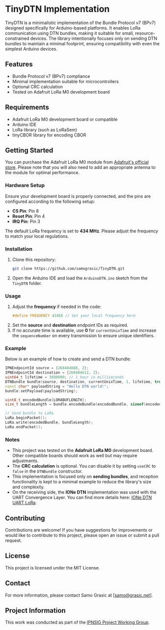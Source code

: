 # TinyDTN Implementation

TinyDTN is a minimalistic implementation of the Bundle Protocol v7 (BPv7) designed specifically for Arduino-based platforms. It enables LoRa communication using DTN bundles, making it suitable for small, resource-constrained devices. The library intentionally focuses only on sending DTN bundles to maintain a minimal footprint, ensuring compatibility with even the simplest Arduino devices.

## Features

- Bundle Protocol v7 (BPv7) compliance
- Minimal implementation suitable for microcontrollers
- Optional CRC calculation
- Tested on Adafruit LoRa M0 development board

## Requirements

- Adafruit LoRa M0 development board or compatible
- Arduino IDE
- LoRa library (such as LoRaSem)
- tinyCBOR library for encoding CBOR

## Getting Started



You can purchase the Adafruit LoRa M0 module from [Adafruit's official store](https://www.adafruit.com/product/3178). Please note that you will also need to add an appropriate antenna to the module for optimal performance.



### Hardware Setup

Ensure your development board is properly connected, and the pins are configured according to the following setup:

- **CS Pin**: Pin 8
- **Reset Pin**: Pin 4
- **IRQ Pin**: Pin 3

The default LoRa frequency is set to **434 MHz**. Please adjust the frequency to match your local regulations.

### Installation

1. Clone this repository:
   ```sh
   git clone https://github.com/samograsic/TinyDTN.git
   ```
2. Open the Arduino IDE and load the `ArduinoDTN.ino` sketch from the `TinyDTN` folder.

### Usage

1. Adjust the **frequency** if needed in the code:
   ```cpp
   #define FREQUENCY 434E6 // Set your local frequency here
   ```
2. Set the **source** and **destination** endpoint IDs as required.
3. If no accurate time is available, use **0** for `currentUnixTime` and increase the `sequenceNumber` on every transmission to ensure unique identifiers.

### Example

Below is an example of how to create and send a DTN bundle:

```cpp
IPNEndpointId source = {268484888, 2};
IPNEndpointId destination = {268484612, 2};
uint64_t lifetime = 3600000; // 1 hour in milliseconds
DTNBundle bundle(source, destination, currentUnixTime, 1, lifetime, true); // Set useCRC to true or false as needed
const char* payloadString = "Hello DTN world!";
bundle.setPayload(payloadString);

uint8_t encodedBundle[LORABUFLENGTH];
size_t bundleLength = bundle.encodeBundle(encodedBundle, sizeof(encodedBundle));

// Send bundle to LoRa
LoRa.beginPacket();
LoRa.write(encodedBundle, bundleLength);
LoRa.endPacket();
```

### Notes

- This project was tested on the **Adafruit LoRa M0** development board. Other compatible boards should work as well but may require adjustments.
- The **CRC calculation** is optional. You can disable it by setting `useCRC` to `false` in the `DTNBundle` constructor.
- This implementation is focused only on **sending bundles**, and reception functionality is kept to a minimal example to reduce the library's size and complexity.
- On the receiving side, the **IONe DTN** implementation was used with the UART Convergence Layer. You can find more details here: [IONe DTN UART LoRa](https://github.com/samograsic/ION-DTN-Uart-LoRa/tree/main).

## Contributing

Contributions are welcome! If you have suggestions for improvements or would like to contribute to this project, please open an issue or submit a pull request.

## License

This project is licensed under the MIT License.

## Contact

For more information, please contact Samo Grasic at [[samo@grasic.net](mailto\:samo@grasic.net)].

## Project Information

This work was conducted as part of the [IPNSIG Project Working Group](https://ipnsig.org/).

